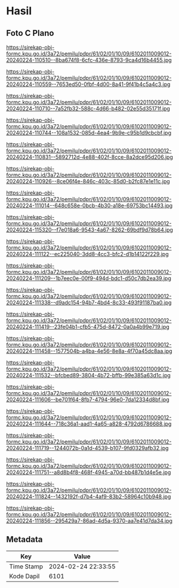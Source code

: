 # Hasil

## Foto C Plano

https://sirekap-obj-formc.kpu.go.id/3a72/pemilu/pdpr/61/02/01/10/09/6102011009012-20240224-110510--8ba674f8-6cfc-436e-8793-9ca4d16b4455.jpg

https://sirekap-obj-formc.kpu.go.id/3a72/pemilu/pdpr/61/02/01/10/09/6102011009012-20240224-110559--7653ed50-0fbf-4d00-8a41-9f41b4c5a4c3.jpg

https://sirekap-obj-formc.kpu.go.id/3a72/pemilu/pdpr/61/02/01/10/09/6102011009012-20240224-110710--7a52fb32-588c-4d66-b482-02e55d35171f.jpg

https://sirekap-obj-formc.kpu.go.id/3a72/pemilu/pdpr/61/02/01/10/09/6102011009012-20240224-110744--108a1532-085d-4ea4-9b9e-c95b1d9cbcbf.jpg

https://sirekap-obj-formc.kpu.go.id/3a72/pemilu/pdpr/61/02/01/10/09/6102011009012-20240224-110831--5892712d-4e88-402f-8cce-8a2dce95d206.jpg

https://sirekap-obj-formc.kpu.go.id/3a72/pemilu/pdpr/61/02/01/10/09/6102011009012-20240224-110926--8ce06f4e-846c-403c-85d0-b2fc87e1e11c.jpg

https://sirekap-obj-formc.kpu.go.id/3a72/pemilu/pdpr/61/02/01/10/09/6102011009012-20240224-111014--648c658e-0bcb-4b30-a18e-69753bc14493.jpg

https://sirekap-obj-formc.kpu.go.id/3a72/pemilu/pdpr/61/02/01/10/09/6102011009012-20240224-115320--f7e018a6-9543-4a67-8262-69bdf9d78b64.jpg

https://sirekap-obj-formc.kpu.go.id/3a72/pemilu/pdpr/61/02/01/10/09/6102011009012-20240224-111122--ec225040-3dd8-4cc3-bfc2-d1b14122f229.jpg

https://sirekap-obj-formc.kpu.go.id/3a72/pemilu/pdpr/61/02/01/10/09/6102011009012-20240224-111209--1b7eec0e-00f9-494d-bdc1-d50c7db2ea39.jpg

https://sirekap-obj-formc.kpu.go.id/3a72/pemilu/pdpr/61/02/01/10/09/6102011009012-20240224-111338--d9adc154-94b7-4bd4-8c33-493f91187ba0.jpg

https://sirekap-obj-formc.kpu.go.id/3a72/pemilu/pdpr/61/02/01/10/09/6102011009012-20240224-111419--23fe04b1-cfb5-475d-8472-0a0a4b99e719.jpg

https://sirekap-obj-formc.kpu.go.id/3a72/pemilu/pdpr/61/02/01/10/09/6102011009012-20240224-111458--1577504b-a4ba-4e56-8e8a-4f70a45dc8aa.jpg

https://sirekap-obj-formc.kpu.go.id/3a72/pemilu/pdpr/61/02/01/10/09/6102011009012-20240224-111532--bfcbed89-3804-4b72-bffb-99e385a63d1c.jpg

https://sirekap-obj-formc.kpu.go.id/3a72/pemilu/pdpr/61/02/01/10/09/6102011009012-20240224-111606--be701f64-8fb7-4794-96e0-7da12334d8bf.jpg

https://sirekap-obj-formc.kpu.go.id/3a72/pemilu/pdpr/61/02/01/10/09/6102011009012-20240224-111644--718c36a1-aad1-4a65-a828-4792d6786688.jpg

https://sirekap-obj-formc.kpu.go.id/3a72/pemilu/pdpr/61/02/01/10/09/6102011009012-20240224-111719--1244072b-0a1d-4539-b107-9fd0329afb32.jpg

https://sirekap-obj-formc.kpu.go.id/3a72/pemilu/pdpr/61/02/01/10/09/6102011009012-20240224-111751--a8d8b4f8-468f-4945-a70d-bb487b1d4e5e.jpg

https://sirekap-obj-formc.kpu.go.id/3a72/pemilu/pdpr/61/02/01/10/09/6102011009012-20240224-111824--1432192f-d7b4-4af9-83b2-58964c10b948.jpg

https://sirekap-obj-formc.kpu.go.id/3a72/pemilu/pdpr/61/02/01/10/09/6102011009012-20240224-111856--295429a7-86ad-4d5a-9370-aa7e41d7da34.jpg


## Metadata

| Key        | Value               |
| ---------- | ------------------- |
| Time Stamp | 2024-02-24 22:33:55 |
| Kode Dapil | 6101                |



